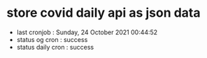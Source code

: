 # store covid daily api as json data

- last cronjob : Sunday, 24 October 2021 00:44:52
- status og cron : success
- status daily cron : success
      
      